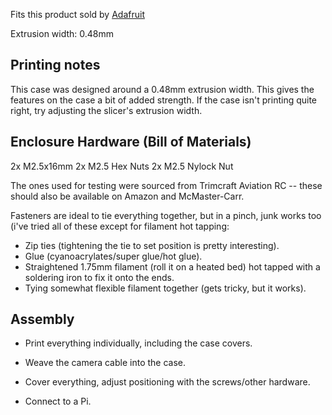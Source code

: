 Fits this product sold by [Adafruit](https://www.adafruit.com/products/1937)

Extrusion width: 0.48mm

## Printing notes

This case was designed around a 0.48mm extrusion width. This gives the features on the case a bit of added strength. If the case isn't printing quite right, try adjusting the slicer's extrusion width.

## Enclosure Hardware (Bill of Materials)

2x M2.5x16mm 
2x M2.5 Hex Nuts
2x M2.5 Nylock Nut

The ones used for testing were sourced from Trimcraft Aviation RC -- these should also be available on Amazon and McMaster-Carr. 

Fasteners are ideal to tie everything together, but in a pinch, junk works too (i've tried all of these except for filament hot tapping:

* Zip ties (tightening the tie to set position is pretty interesting).
* Glue (cyanoacrylates/super glue/hot glue).
* Straightened 1.75mm filament (roll it on a heated bed) hot tapped with a soldering iron to fix it onto the ends.
* Tying somewhat flexible filament together (gets tricky, but it works).

## Assembly

* Print everything individually, including the case covers.

* Weave the camera cable into the case.

* Cover everything, adjust positioning with the screws/other hardware.

* Connect to a Pi.
